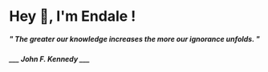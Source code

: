 <h1 title="head"> Hey 👋, I'm Endale !</h1>

**<h5><i>" The greater our knowledge increases the more our ignorance unfolds. "</i></h5>**

*<b>___ John F. Kennedy ___</b>*
